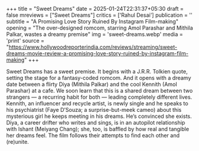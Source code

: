 +++
title = "Sweet Dreams"
date = 2025-01-24T22:31:37+05:30
draft = false
mreviews = ["Sweet Dreams"]
critics = ['Rahul Desai']
publication = ''
subtitle = "A Promising Love Story Ruined By Instagram Film-making"
opening = "The over-designed romcom, starring Amol Parashar and Mithila Palkar, wastes a dreamy premise"
img = 'sweet-dreams.webp'
media = 'print'
source = "https://www.hollywoodreporterindia.com/reviews/streaming/sweet-dreams-movie-review-a-promising-love-story-ruined-by-instagram-film-making"
+++

Sweet Dreams has a sweet premise. It begins with a J.R.R. Tolkien quote, setting the stage for a fantasy-coded romcom. And it opens with a dreamy date between a flirty Diya (Mithila Palkar) and the cool Kennith (Amol Parashar) at a cafe. We soon learn that this is a shared dream between two strangers — a recurring habit for both — leading completely different lives. Kennith, an influencer and recycle artist, is newly single and he speaks to his psychiatrist (Faye D’Souza; a surprise-but-meek cameo) about this mysterious girl he keeps meeting in his dreams. He’s convinced she exists. Diya, a career drifter who writes and sings, is in an autopilot relationship with Ishant (Meiyang Chang); she, too, is baffled by how real and tangible her dreams feel. The film follows their attempts to find each other and (re)unite.
